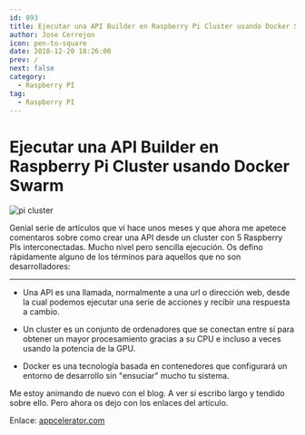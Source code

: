 ```yaml
---
id: 893
title: Ejecutar una API Builder en Raspberry Pi Cluster usando Docker Swarm
author: Jose Cerrejon
icon: pen-to-square
date: 2018-12-20 18:26:00
prev: /
next: false
category:
  - Raspberry PI
tag:
  - Raspberry PI
---
```


# Ejecutar una API Builder en Raspberry Pi Cluster usando Docker Swarm

![pi cluster](/images/2018/10/rpi_cluster.png)

Genial serie de artículos que ví hace unos meses y que ahora me apetece comentaros sobre como crear una API desde un cluster con 5 Raspberry PIs interconectadas. Mucho nivel pero sencilla ejecución. Os defino rápidamente alguno de los términos para aquellos que no son desarrolladores:

- - -
* Una API es una llamada, normalmente a una url o dirección web, desde la cual podemos ejecutar una serie de acciones y recibir una respuesta a cambio.

* Un cluster es un conjunto de ordenadores que se conectan entre sí para obtener un mayor procesamiento gracias a su CPU e incluso a veces usando la potencia de la GPU.

* Docker es una tecnología basada en contenedores que configurará un entorno de desarrollo sin "ensuciar" mucho tu sistema.

Me estoy animando de nuevo con el blog. A ver si escribo largo y tendido sobre ello. Pero ahora os dejo con los enlaces del artículo.

Enlace: [appcelerator.com](https://www.appcelerator.com/blog/2018/10/running-api-builder-on-raspberry-pi-cluster-using-docker-swarm-part-1/)